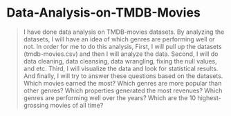 # Data-Analysis-on-TMDB-Movies
> I have done data analysis on TMDB-movies datasets. By analyzing the datasets, I will have an idea of which genres are performing well or not. In order for me to do this analysis, 
First, I will pull up the datasets (tmdb-movies.csv) and then I will analyze the data. Second,  I will do data cleaning, data cleansing, data wrangling, fixing the null values, and etc. Third, I will visualize the data and look for statistical results. And finally, I will try to answer these questions based on the datasets. 
Which movies earned the most? Which genres are more popular than other genres? Which properties generated the most revenues? Which genres are performing well over the years? Which are the 10 highest-grossing movies of all time?
